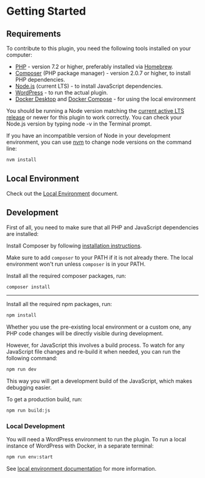 # Getting Started

## Requirements

To contribute to this plugin, you need the following tools installed on your computer:

- [PHP](https://www.php.net/) - version 7.2 or higher, preferably installed via [Homebrew](https://brew.sh/).
- [Composer](https://getcomposer.org/) (PHP package manager) - version 2.0.7 or higher, to install PHP dependencies.
- [Node.js](https://nodejs.org/en/) (current LTS) - to install JavaScript dependencies.
- [WordPress](https://wordpress.org/download/) - to run the actual plugin.
- [Docker Desktop](https://www.docker.com/products/docker-desktop) and [Docker Compose](https://docs.docker.com/compose/install/) - for using the local environment

You should be running a Node version matching the [current active LTS release](https://github.com/nodejs/Release#release-schedule) or newer for this plugin to work correctly. You can check your Node.js version by typing node -v in the Terminal prompt.

If you have an incompatible version of Node in your development environment, you can use [nvm](https://github.com/creationix/nvm) to change node versions on the command line:

```bash
nvm install
```

## Local Environment

Check out the [Local Environment](./local-environment.md) document.

## Development

First of all, you need to make sure that all PHP and JavaScript dependencies are installed:

Install Composer by following [installation instructions](https://getcomposer.org/download/).

Make sure to add `composer` to your PATH if it is not already there. The local environment won't run unless `composer` is in your PATH.

Install all the required composer packages, run:

```bash
composer install
```

---

Install all the required npm packages, run:

```bash
npm install
```

Whether you use the pre-existing local environment or a custom one, any PHP code changes will be directly visible during development.

However, for JavaScript this involves a build process. To watch for any JavaScript file changes and re-build it when needed, you can run the following command:

```bash
npm run dev
```

This way you will get a development build of the JavaScript, which makes debugging easier.

To get a production build, run:

```bash
npm run build:js
```

### Local Development

You will need a WordPress environment to run the plugin. To run a local instance of WordPress with Docker, in a separate terminal:

```bash
npm run env:start
```

See [local environment documentation](https://github.com/googleforcreators/web-stories-wp-wp/blob/main/docs/local-environment.md) for more information.
